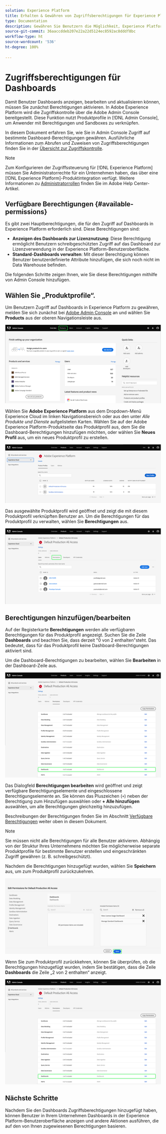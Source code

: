 ```yaml
---
solution: Experience Platform
title: Erhalten & Gewähren von Zugriffsberechtigungen für Experience Platform-Dashboards
type: Documentation
description: Gewähren Sie Benutzern die Möglichkeit, Experience Platform-Dashboards mithilfe von Adobe Admin Console anzuzeigen, zu bearbeiten und zu aktualisieren.
source-git-commit: 36aaccddeb207e22a22d5124ec8592ac8dddf8bc
workflow-type: ht
source-wordcount: '536'
ht-degree: 100%

---
```



# Zugriffsberechtigungen für Dashboards

Damit Benutzer Dashboards anzeigen, bearbeiten und aktualisieren können, müssen Sie zunächst Berechtigungen aktivieren. In Adobe Experience Platform wird die Zugriffskontrolle über die Adobe Admin Console bereitgestellt. Diese Funktion nutzt Produktprofile in [!DNL Admin Console], um Anwender mit Berechtigungen und Sandboxes zu verknüpfen.

In diesem Dokument erfahren Sie, wie Sie in Admin Console Zugriff auf bestimmte Dashboard-Berechtigungen gewähren. Ausführliche Informationen zum Abrufen und Zuweisen von Zugriffsberechtigungen finden Sie in der [Übersicht zur Zugriffskontrolle](../access-control/home.md).

>[!NOTE]
>
>Zum Konfigurieren der Zugriffssteuerung für [!DNL Experience Platform] müssen Sie Administratorrechte für ein Unternehmen haben, das über eine [!DNL Experience Platform]-Produktintegration verfügt. Weitere Informationen zu [Administratorrollen](https://helpx.adobe.com/de/enterprise/using/admin-roles.html) finden Sie im Adobe Help Center-Artikel.

## Verfügbare Berechtigungen {#available-permissions}

Es gibt zwei Hauptberechtigungen, die für den Zugriff auf Dashboards in Experience Platform erforderlich sind. Diese Berechtigungen sind:

* **Anzeigen des Dashboards zur Lizenznutzung**: Diese Berechtigung ermöglicht Benutzern schreibgeschützten Zugriff auf das Dashboard zur Lizenzverwendung in der Experience Platform-Benutzeroberfläche.
* **Standard-Dashboards verwalten**: Mit dieser Berechtigung können Benutzer benutzerdefinierte Attribute hinzufügen, die sich noch nicht im Data Warehouse befinden.

Die folgenden Schritte zeigen Ihnen, wie Sie diese Berechtigungen mithilfe von Admin Console hinzufügen.

## Wählen Sie „Produktprofile“. 

Um Benutzern Zugriff auf Dashboards in Experience Platform zu gewähren, melden Sie sich zunächst bei [Adobe Admin Console](https://adminconsole.adobe.com) an und wählen Sie **Products** aus der oberen Navigationsleiste aus.

![](images/admin-console/admin-console-overview.png)

Wählen Sie **Adobe Experience Platform** aus dem Dropdown-Menü Experience Cloud im linken Navigationsbereich oder aus den unter *Alle Produkte und Dienste* aufgelisteten Karten. Wählen Sie auf der Adobe Experience Platform-Produktseite das Produktprofil aus, dem Sie die Dashboard-Berechtigungen hinzufügen möchten, oder wählen Sie **Neues Profil** aus, um ein neues Produktprofil zu erstellen.

![](images/admin-console/products.png)

Das ausgewählte Produktprofil wird geöffnet und zeigt die mit diesem Produktprofil verknüpften Benutzer an. Um die Berechtigungen für das Produktprofil zu verwalten, wählen Sie **Berechtigungen** aus.

![](images/admin-console/product-users.png)

## Berechtigungen hinzufügen/bearbeiten

Auf der Registerkarte **Berechtigungen** werden alle verfügbaren Berechtigungen für das Produktprofil angezeigt. Suchen Sie die Zeile **Dashboards** und beachten Sie, dass derzeit &quot;0 von 2 enthalten&quot;steht. Das bedeutet, dass für das Produktprofil keine Dashboard-Berechtigungen aktiviert sind.

Um die Dashboard-Berechtigungen zu bearbeiten, wählen Sie **Bearbeiten** in der Dashboard-Zeile aus.

![](images/admin-console/product-permissions.png)

Das Dialogfeld **Berechtigungen bearbeiten** wird geöffnet und zeigt verfügbare Berechtigungselemente und eingeschlossene Berechtigungselemente an. Sie können das Pluszeichen (`+`) neben der Berechtigung zum Hinzufügen auswählen oder **+ Alle hinzufügen** auswählen, um alle Berechtigungen gleichzeitig hinzuzufügen.

Beschreibungen der Berechtigungen finden Sie im Abschnitt [Verfügbare Berechtigungen](#available-permissions) weiter oben in diesem Dokument.

>[!NOTE]
>
>Sie müssen nicht alle Berechtigungen für alle Benutzer aktivieren. Abhängig von der Struktur Ihres Unternehmens möchten Sie möglicherweise separate Produktprofile für bestimmte Benutzer erstellen und eingeschränkten Zugriff gewähren (z. B. schreibgeschützt).

Nachdem die Berechtigungen hinzugefügt wurden, wählen Sie **Speichern** aus, um zum Produktprofil zurückzukehren.

![](images/admin-console/dashboard-permissions.png)

Wenn Sie zum Produktprofil zurückkehren, können Sie überprüfen, ob die Berechtigungen hinzugefügt wurden, indem Sie bestätigen, dass die Zeile **Dashboards** die Zeile „2 von 2 enthalten“ anzeigt.

![](images/admin-console/product-permissions-included.png)

## Nächste Schritte

Nachdem Sie den Dashboards Zugriffsberechtigungen hinzugefügt haben, können Benutzer in Ihrem Unternehmen Dashboards in der Experience Platform-Benutzeroberfläche anzeigen und andere Aktionen ausführen, die auf den von Ihnen zugewiesenen Berechtigungen basieren.